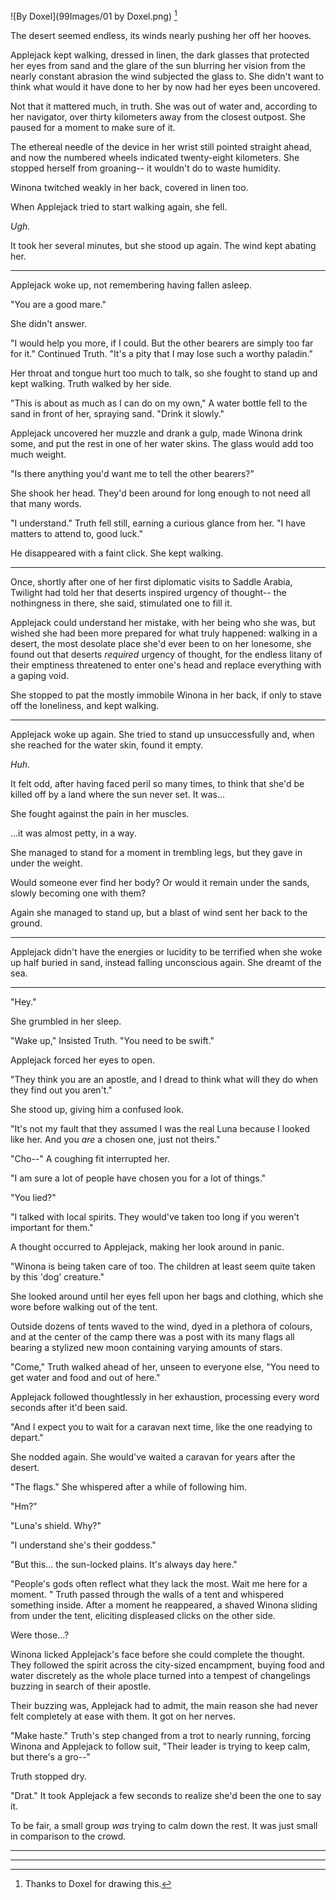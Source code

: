 ![By Doxel](99Images/01 by Doxel.png)
[^pochoclo]

The desert seemed endless, its winds nearly pushing her off her hooves.

Applejack kept walking, dressed in linen, the dark glasses that protected her eyes from sand and the glare of the sun blurring her vision from the nearly constant abrasion the wind subjected the glass to. She didn't want to think what would it have done to her by now had her eyes been uncovered.

Not that it mattered much, in truth. She was out of water and, according to her navigator, over thirty kilometers away from the closest outpost. She paused for a moment to make sure of it.

The ethereal needle of the device in her wrist still pointed straight ahead, and now the numbered wheels indicated twenty-eight kilometers. She stopped herself from groaning-- it wouldn't do to waste humidity.

Winona twitched weakly in her back, covered in linen too.

When Applejack tried to start walking again, she fell.

*Ugh.*

It took her several minutes, but she stood up again. The wind kept abating her.

---

Applejack woke up, not remembering having fallen asleep.

 "You are a good mare."

She didn't answer.

 "I would help you more, if I could. But the other bearers are simply too far for it." Continued Truth. "It's a pity that I may lose such a worthy paladin."

Her throat and tongue hurt too much to talk, so she fought to stand up and kept walking. Truth walked by her side.

 "This is about as much as I can do on my own," A water bottle fell to the sand in front of her, spraying sand. "Drink it slowly."

Applejack uncovered her muzzle and drank a gulp, made Winona drink some, and put the rest in one of her water skins. The glass would add too much weight.

 "Is there anything you'd want me to tell the other bearers?"

She shook her head. They'd been around for long enough to not need all that many words.

 "I understand." Truth fell still, earning a curious glance from her. "I have matters to attend to, good luck."

He disappeared with a faint click. She kept walking.

---

Once, shortly after one of her first diplomatic visits to Saddle Arabia, Twilight had told her that deserts inspired urgency of thought-- the nothingness in there, she said, stimulated one to fill it.

Applejack could understand her mistake, with her being who she was, but wished she had been more prepared for what truly happened: walking in a desert, the most desolate place she'd ever been to on her lonesome, she found out that deserts *required* urgency of thought, for the endless litany of their emptiness threatened to enter one's head and replace everything with a gaping void.


She stopped to pat the mostly immobile Winona in her back, if only to stave off the loneliness, and kept walking.

---

Applejack woke up again. She tried to stand up unsuccessfully and, when she reached for the water skin, found it empty.

*Huh*.

It felt odd, after having faced peril so many times, to think that she'd be killed off by a land where the sun never set. It was...

She fought against the pain in her muscles.

...it was almost petty, in a way.

She managed to stand for a moment in trembling legs, but they gave in under the weight.

Would someone ever find her body? Or would it remain under the sands, slowly becoming one with them?

Again she managed to stand up, but a blast of wind sent her back to the ground.

---

Applejack didn't have the energies or lucidity to be terrified when she woke up half buried in sand, instead falling unconscious again. She dreamt of the sea.

---

 "Hey."

She grumbled in her sleep.

 "Wake up," Insisted Truth. "You need to be swift."

Applejack forced her eyes to open.

 "They think you are an apostle, and I dread to think what will they do when they find out you aren't."

She stood up, giving him a confused look.

 "It's not my fault that they assumed I was the real Luna because I looked like her. And you *are* a chosen one, just not theirs."

 "Cho--" A coughing fit interrupted her.

 "I am sure a lot of people have chosen you for a lot of things."

 "You lied?"

 "I talked with local spirits. They would've taken too long if you weren't important for them."

A thought occurred to Applejack, making her look around in panic.

 "Winona is being taken care of too. The children at least seem quite taken by this 'dog' creature."

She looked around until her eyes fell upon her bags and clothing, which she wore before walking out of the tent.

Outside dozens of tents waved to the wind, dyed in a plethora of colours, and at the center of the camp there was a post with its many flags all bearing a stylized new moon containing varying amounts of stars.

 "Come," Truth walked ahead of her, unseen to everyone else, "You need to get water and food and out of here."

Applejack followed thoughtlessly in her exhaustion, processing every word seconds after it'd been said.

 "And I expect you to wait for a caravan next time, like the one readying to depart."

She nodded again. She would've waited a caravan for years after the desert.

 "The flags." She whispered after a while of following him.

 "Hm?"

 "Luna's shield. Why?"

 "I understand she's their goddess."

 "But this... the sun-locked plains. It's always day here."

 "People's gods often reflect what they lack the most. Wait me here for a moment. " Truth passed through the walls of a tent and whispered something inside. After a moment he reappeared, a shaved Winona sliding from under the tent, eliciting displeased clicks on the other side.

Were those...?

Winona licked Applejack's face before she could complete the thought. They followed the spirit across the city-sized encampment, buying food and water discretely as the whole place turned into a tempest of changelings buzzing in search of their apostle.

Their buzzing was, Applejack had to admit, the main reason she had never felt completely at ease with them. It got on her nerves.

 "Make haste." Truth's step changed from a trot to nearly running, forcing Winona and Applejack to follow suit, "Their leader is trying to keep calm, but there's a gro--"

Truth stopped dry.

 "Drat." It took Applejack a few seconds to realize she'd been the one to say it.

To be fair, a small group *was* trying to calm down the rest. It was just small in comparison to the crowd.



---

---

[^pochoclo]: Thanks to Doxel for drawing this.